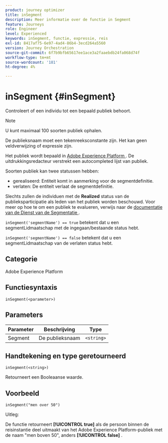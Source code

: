 ```yaml
---
product: journey optimizer
title: inSegment
description: Meer informatie over de functie in Segment
feature: Journeys
role: Engineer
level: Experienced
keywords: inSegment, functie, expressie, reis
exl-id: 8417af75-6e97-4ad4-86b4-3ecd264a5560
version: Journey Orchestration
source-git-commit: 6f7b9bfb65617ee1ace3a2faaebdb24fa068d74f
workflow-type: tm+mt
source-wordcount: '181'
ht-degree: 4%

---
```


# inSegment {#inSegment}

Controleert of een individu tot een bepaald publiek behoort.

>[!NOTE]
>
>U kunt maximaal 100 soorten publiek ophalen.

De publieksnaam moet een tekenreeksconstante zijn. Het kan geen veldverwijzing of expressie zijn.

Het publiek wordt bepaald in [ Adobe Experience Platform ](https://platform.adobe.com/audience/overview). De uitdrukkingsredacteur verstrekt een autocompleted lijst van publiek.

Soorten publiek kan twee statussen hebben:

* gerealiseerd: Entiteit komt in aanmerking voor de segmentdefinitie.
* verlaten: De entiteit verlaat de segmentdefinitie.

Slechts zullen de individuen met de **Realized** status van de publieksparticipatie als leden van het publiek worden beschouwd. Voor meer op hoe te om een publiek te evalueren, verwijs naar de [ documentatie van de Dienst van de Segmentatie ](https://experienceleague.adobe.com/docs/experience-platform/segmentation/tutorials/evaluate-a-segment.html#interpret-segment-results).

`inSegment('segmentName') == true` betekent dat u een segmentLidmaatschap met de ingegaan/bestaande status hebt.

`inSegment('segmentName') == false` betekent dat u een segmentLidmaatschap van de verlaten status hebt.

## Categorie

Adobe Experience Platform

## Functiesyntaxis

`inSegment(<parameter>)`

## Parameters

| Parameter | Beschrijving | Type |
|--- |--- |--- |
| Segment | De publieksnaam | `<string>` |

## Handtekening en type geretourneerd

`inSegment(<string>)`

Retourneert een Booleaanse waarde.

## Voorbeeld

`inSegment("men over 50")`

Uitleg:

De functie retourneert **[!UICONTROL true]** als de persoon binnen de reisinstantie deel uitmaakt van het Adobe Experience Platform-publiek met de naam &quot;men boven 50&quot;, anders **[!UICONTROL false]** .
